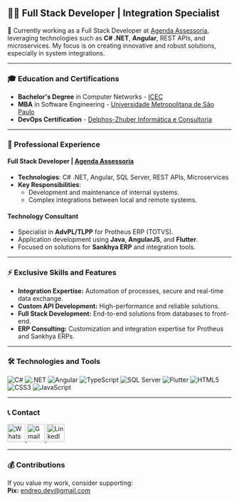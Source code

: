 # <Endreo Figueiredo />  

## 👨‍💻 Full Stack Developer | Integration Specialist  

🎯 Currently working as a Full Stack Developer at [Agenda Assessoria](https://www.agendaassessoria.com.br/), leveraging technologies such as **C# .NET**, **Angular**, REST APIs, and microservices. My focus is on creating innovative and robust solutions, especially in system integrations.  

---

### 🎓 Education and Certifications  

- **Bachelor's Degree** in Computer Networks - [ICEC](https://www.icec.edu.br/)  
- **MBA** in Software Engineering - [Universidade Metropolitana de São Paulo](https://www.estudesemfronteiras.com/novo/)  
- **DevOps Certification** - [Delphos-Zhuber Informática e Consultoria](https://hnz.com.br/)  

---

### 💼 Professional Experience  

#### **Full Stack Developer** | [Agenda Assessoria](https://agendaassessoria.com.br/)  
- **Technologies**: C# .NET, Angular, SQL Server, REST APIs, Microservices  
- **Key Responsibilities**:  
  - Development and maintenance of internal systems.  
  - Complex integrations between local and remote systems.  

#### **Technology Consultant**  
- Specialist in **AdvPL/TLPP** for Protheus ERP (TOTVS).  
- Application development using **Java**, **AngularJS**, and **Flutter**.  
- Focused on solutions for **Sankhya ERP** and integration tools.  

---

### ⚡ Exclusive Skills and Features  

- **Integration Expertise:** Automation of processes, secure and real-time data exchange.  
- **Custom API Development:** High-performance and reliable solutions.  
- **Full Stack Development:** End-to-end solutions from databases to front-end.  
- **ERP Consulting:** Customization and integration expertise for Protheus and Sankhya ERPs.  

---

### 🛠️ Technologies and Tools  

<p align="left">
  <img src="https://img.shields.io/badge/C%23-239120?style=for-the-badge&logo=c-sharp&logoColor=white" alt="C#" />
  <img src="https://img.shields.io/badge/.NET-512BD4?style=for-the-badge&logo=dotnet&logoColor=white" alt=".NET" />
  <img src="https://img.shields.io/badge/Angular-DD0031?style=for-the-badge&logo=angular&logoColor=white" alt="Angular" />
  <img src="https://img.shields.io/badge/TypeScript-007ACC?style=for-the-badge&logo=typescript&logoColor=white" alt="TypeScript" />
  <img src="https://img.shields.io/badge/SQL_Server-CC2927?style=for-the-badge&logo=microsoft-sql-server&logoColor=white" alt="SQL Server" />
  <img src="https://img.shields.io/badge/Flutter-02569B?style=for-the-badge&logo=flutter&logoColor=white" alt="Flutter" />
  <img src="https://img.shields.io/badge/HTML5-E34F26?style=for-the-badge&logo=html5&logoColor=white" alt="HTML5" />
  <img src="https://img.shields.io/badge/CSS3-1572B6?style=for-the-badge&logo=css3&logoColor=white" alt="CSS3" />
  <img src="https://img.shields.io/badge/JavaScript-F7DF1E?style=for-the-badge&logo=javascript&logoColor=black" alt="JavaScript" />
</p>

---

### 📞 Contact  

<p align="left">
  <a href="https://api.whatsapp.com/send?phone=5565981719837&text=Hi!%20I%20found%20your%20profile%20on%20GitHub" target="_blank">
    <img height="40" src="https://upload.wikimedia.org/wikipedia/commons/thumb/f/f7/WhatsApp_logo.svg/1200px-WhatsApp_logo.svg.png" alt="WhatsApp"/>
  </a>
  <a href="mailto:endreo.cba@gmail.com" target="_blank">
    <img height="40" src="https://img.shields.io/badge/-Gmail-FF0000?style=flat&labelColor=FF0000&logo=gmail&logoColor=white&link=mailto:endreo.cba@gmail.com" alt="Gmail"/>
  </a>
  <a href="https://www.linkedin.com/in/endreo-figueiredo-ab1005138/" target="_blank">
    <img height="40" src="https://img.shields.io/badge/-Linkedin-0e76a8?style=flat&logo=Linkedin&logoColor=white" alt="LinkedIn"/>
  </a>
</p>

---

### 💰 Contributions  

If you value my work, consider supporting:  
**Pix:** endreo.dev@gmail.com  
